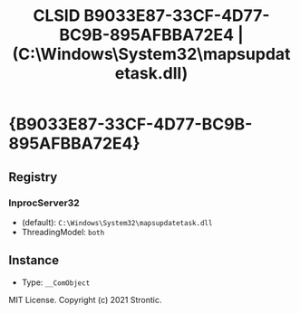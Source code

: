 ﻿---
title: "CLSID B9033E87-33CF-4D77-BC9B-895AFBBA72E4 | (C:\\Windows\\System32\\mapsupdatetask.dll)"
excerpt: What is COM-Object CLSID B9033E87-33CF-4D77-BC9B-895AFBBA72E4?
---

# {B9033E87-33CF-4D77-BC9B-895AFBBA72E4}


## Registry


### InprocServer32

* (default): `C:\Windows\System32\mapsupdatetask.dll`
* ThreadingModel: `both`

## Instance

* Type: `__ComObject`

MIT License. Copyright (c) 2021 Strontic.


